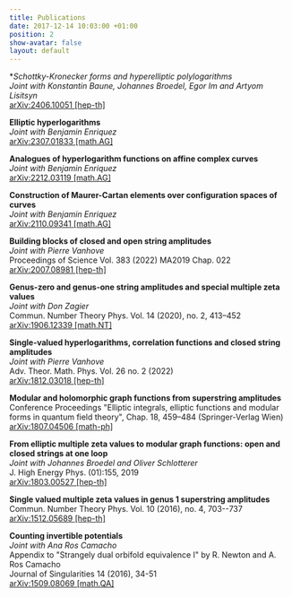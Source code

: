 ```yaml
---
title: Publications
date: 2017-12-14 10:03:00 +01:00
position: 2
show-avatar: false
layout: default
---
```


**Schottky-Kronecker forms and hyperelliptic polylogarithms*\
*Joint with Konstantin Baune, Johannes Broedel, Egor Im and Artyom Lisitsyn*\
[arXiv:2406.10051 \[hep-th\]](https://arxiv.org/abs/2406.10051)

**Elliptic hyperlogarithms**\
*Joint with Benjamin Enriquez*\
[arXiv:2307.01833 \[math.AG\]](https://arxiv.org/abs/2307.01833)

**Analogues of hyperlogarithm functions on affine complex curves**\
*Joint with Benjamin Enriquez*\
[arXiv:2212.03119 \[math.AG\]](https://arxiv.org/abs/2212.03119)

**Construction of Maurer-Cartan elements over configuration spaces of curves**\
*Joint with Benjamin Enriquez*\
[arXiv:2110.09341 \[math.AG\]](https://arxiv.org/abs/2110.09341)

**Building blocks of closed and open string amplitudes**\
*Joint with Pierre Vanhove*\
Proceedings of Science Vol. 383 (2022) MA2019 Chap. 022\
[arXiv:2007.08981 \[hep-th\]](https://arxiv.org/pdf/2007.08981.pdf)

**Genus-zero and genus-one string amplitudes and special multiple zeta values**\
*Joint with Don Zagier*\
Commun. Number Theory Phys. Vol. 14 (2020), no. 2, 413–452\
[arXiv:1906.12339 \[math.NT\]](https://arxiv.org/pdf/1906.12339.pdf)

**Single-valued hyperlogarithms, correlation functions and closed string amplitudes**\
*Joint with Pierre Vanhove*\
Adv. Theor. Math. Phys. Vol. 26 no. 2 (2022)\
[arXiv:1812.03018 \[hep-th\]](https://arxiv.org/pdf/1812.03018.pdf)

**Modular and holomorphic graph functions from superstring amplitudes**\
Conference Proceedings "Elliptic integrals, elliptic functions and modular forms in quantum field theory", Chap. 18, 459–484 (Springer-Verlag Wien)\
[arXiv:1807.04506 \[math-ph\]](https://arxiv.org/pdf/1807.04506.pdf)

**From elliptic multiple zeta values to modular graph functions: open and closed strings at one loop**\
*Joint with Johannes Broedel and Oliver Schlotterer*\
J. High Energy Phys. (01):155, 2019\
[arXiv:1803.00527 \[hep-th\]](https://arxiv.org/pdf/1803.00527.pdf)

**Single valued multiple zeta values in genus 1 superstring amplitudes**\
Commun. Number Theory Phys. Vol. 10 (2016), no. 4, 703--737\
[arXiv:1512.05689 \[hep-th\]](https://arxiv.org/pdf/1512.05689.pdf)

**Counting invertible potentials**\
*Joint with Ana Ros Camacho*\
Appendix to "Strangely dual orbifold equivalence I" by R. Newton and A. Ros Camacho\
Journal of Singularities 14 (2016), 34-51\
[arXiv:1509.08069 \[math.QA\]](https://arxiv.org/pdf/1509.08069.pdf)